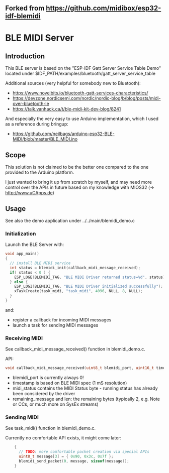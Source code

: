 ## Forked from https://github.com/midibox/esp32-idf-blemidi

# BLE MIDI Server

## Introduction

This BLE server is based on the "ESP-IDF Gatt Server Service Table Demo" located under 
$IDF_PATH/examples/bluetooth/gatt_server_service_table

Additional sources (very helpful for somebody new to Bluetooth):

* https://www.novelbits.io/bluetooth-gatt-services-characteristics/
* https://devzone.nordicsemi.com/nordic/nordic-blog/b/blog/posts/midi-over-bluetooth-le
* https://talk.vanhack.ca/t/ble-midi-kit-dev-blog/8241

And especially the very easy to use Arduino implementation, which I used as a reference during bringup:
* https://github.com/neilbags/arduino-esp32-BLE-MIDI/blob/master/BLE_MIDI.ino


## Scope

This solution is not claimed to be the better one compared to the one provided to the Arduino platform.

I just wanted to bring it up from scratch by myself, and may need more control over the APIs in future
based on my knowledge with MIOS32 (-> http://www.uCApps.de)


## Usage

See also the demo application under ../../main/blemidi_demo.c


### Initialization

Launch the BLE Server with:

```c
void app_main()
{
  // install BLE MIDI service
  int status = blemidi_init(callback_midi_message_received);
  if( status < 0 ) {
    ESP_LOGE(BLEMIDI_TAG, "BLE MIDI Driver returned status=%d", status);
  } else {
    ESP_LOGI(BLEMIDI_TAG, "BLE MIDI Driver initialized successfully");
    xTaskCreate(task_midi, "task_midi", 4096, NULL, 8, NULL);    
  }
}
```

and:
* register a callback for incoming MIDI messages
* launch a task for sending MIDI messages


### Receiving MIDI

See callback_midi_message_received() function in blemidi_demo.c.

API:
```c
void callback_midi_message_received(uint8_t blemidi_port, uint16_t timestamp, uint8_t midi_status, uint8_t *remaining_message, size_t len)
```

* blemidi_port is currently always 0!
* timestamp is based on BLE MIDI spec (1 mS resolution)
* midi_status contains the MIDI Status byte - running status has already been considered by the driver
* remaining_message and len: the remaining bytes (typically 2, e.g. Note or CCs, or much more on SysEx streams)


### Sending MIDI

See task_midi() function in blemidi_demo.c.

Currently no comfortable API exists, it might come later:
```c
    {
      // TODO: more comfortable packet creation via special APIs
      uint8_t message[3] = { 0x90, 0x3c, 0x7f };
      blemidi_send_packet(0, message, sizeof(message));
    }
```
